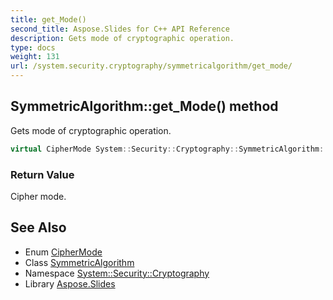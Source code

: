 ```yaml
---
title: get_Mode()
second_title: Aspose.Slides for C++ API Reference
description: Gets mode of cryptographic operation.
type: docs
weight: 131
url: /system.security.cryptography/symmetricalgorithm/get_mode/
---
```

## SymmetricAlgorithm::get_Mode() method


Gets mode of cryptographic operation.

```cpp
virtual CipherMode System::Security::Cryptography::SymmetricAlgorithm::get_Mode()
```


### Return Value

Cipher mode.

## See Also

* Enum [CipherMode](../../ciphermode/)
* Class [SymmetricAlgorithm](../)
* Namespace [System::Security::Cryptography](../../)
* Library [Aspose.Slides](../../../)